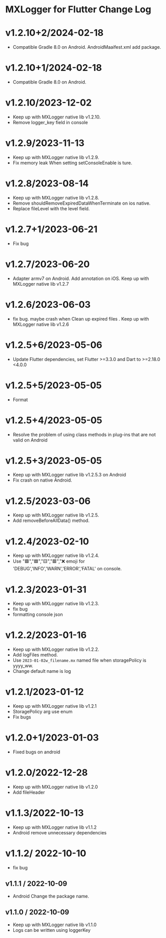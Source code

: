 
# MXLogger for Flutter Change Log

# v1.2.10+2/2024-02-18
* Compatible Gradle 8.0 on Android. AndroidMaaifest.xml add package.
# v1.2.10+1/2024-02-18
* Compatible Gradle 8.0 on Android.
# v1.2.10/2023-12-02
* Keep up with MXLogger  native lib v1.2.10.
* Remove logger_key field in console
# v1.2.9/2023-11-13
* Keep up with MXLogger  native lib v1.2.9.
* Fix memory leak When setting setConsoleEnable is ture.
# v1.2.8/2023-08-14
*  Keep up with MXLogger  native lib v1.2.8.
* Remove shouldRemoveExpiredDataWhenTerminate on ios native.
* Replace fileLevel with the level field.
# v1.2.7+1/2023-06-21
* Fix bug
# v1.2.7/2023-06-20
* Adapter armv7 on Android. Add  annotation on iOS. Keep up with MXLogger  native lib v1.2.7
# v1.2.6/2023-06-03
* fix bug. maybe crash when Clean up expired files . Keep up with MXLogger  native lib v1.2.6
# v1.2.5+6/2023-05-06
* Update Flutter dependencies, set Flutter >=3.3.0 and Dart to >=2.18.0 <4.0.0
# v1.2.5+5/2023-05-05
* Format
# v1.2.5+4/2023-05-05
* Resolve the problem of using class methods in plug-ins that are not valid on Android
# v1.2.5+3/2023-05-05
* Keep up with MXLogger native lib v1.2.5.3 on Android
* Fix crash on native Android.
# v1.2.5/2023-03-06
* Keep up with MXLogger native lib v1.2.5.
* Add removeBeforeAllData() method.
# v1.2.4/2023-02-10
* Keep up with MXLogger native lib v1.2.4.
* Use "🟩","🟦","🟨","🟥","❌ emoji for 'DEBUG','INFO','WARN','ERROR','FATAL' on console.
# v1.2.3/2023-01-31
* Keep up with MXLogger native lib v1.2.3.
* fix bug
* formatting console json
# v1.2.2/2023-01-16
* Keep up with MXLogger native lib v1.2.2.
* Add logFiles method.
* Use `2023-01-02w_filename.mx` named file when storagePolicy is yyyy_ww.
* Change default name is log
# v1.2.1/2023-01-12
* Keep up with MXLogger native lib v1.2.1
* StoragePolicy arg use enum
* Fix bugs

# v1.2.0+1/2023-01-03
* Fixed bugs on android

# v1.2.0/2022-12-28
* Keep up with MXLogger native lib v1.2.0
* Add fileHeader

# v1.1.3/2022-10-13

* Keep up with MXLogger native lib v1.1.2
* Android remove unnecessary dependencies

# v1.1.2/ 2022-10-10

* fix bug

## v1.1.1 / 2022-10-09

* Android Change the package name.

## v1.1.0 / 2022-10-09
* Keep up with MXLogger native lib v1.1.0
* Logs can be written using loggerKey



